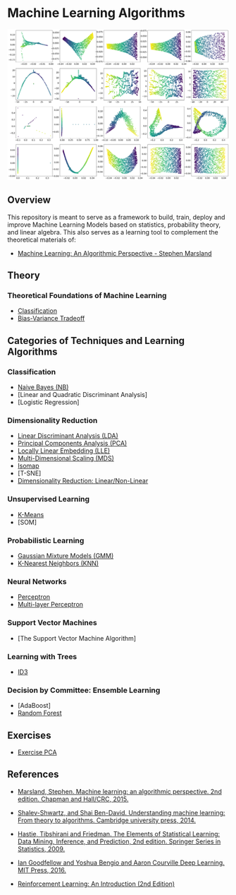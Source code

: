# Machine Learning Algorithms

![alt text](/img/test.png)


## Overview

This repository is meant to serve as a framework to build, train, deploy and improve Machine Learning Models based on statistics, probability theory, and linear algebra. This also serves as a learning tool to complement the theoretical materials of:

- [Machine Learning: An Algorithmic Perspective - Stephen Marsland ](https://seat.massey.ac.nz/personal/s.r.marsland/mlbook.html)


## Theory

### Theoretical Foundations of Machine Learning 

- [Classification](Classification.ipynb)
- [Bias-Variance Tradeoff](Bias-VarianceTradeoff.ipynb)


## Categories of Techniques and Learning Algorithms

### Classification
- [Naive Bayes (NB)](NaiveBayes.ipynb)
- [Linear and Quadratic Discriminant Analysis]
- [Logistic Regression]

### Dimensionality Reduction

- [Linear Discriminant Analysis (LDA)](LDA.ipynb)
- [Principal Components Analysis (PCA)](PCA.ipynb)
- [Locally Linear Embedding (LLE)](LLE.ipynb)
- [Multi-Dimensional Scaling (MDS)](MDS.ipynb)
- [Isomap](Isomap.ipynb)
- [T-SNE]
- [Dimensionality Reduction: Linear/Non-Linear ](DimensionalityReduction.ipynb)

### Unsupervised Learning

- [K-Means](K-Means.ipynb)
- [SOM]

### Probabilistic Learning

- [Gaussian Mixture Models (GMM)](GMM.ipynb)
- [K-Nearest Neighbors (KNN)](KNN.ipynb)

### Neural Networks

- [Perceptron](Perceptron.ipynb)
- [Multi-layer Perceptron](MLP.ipynb)

### Support Vector Machines 

- [The Support Vector Machine Algorithm]

### Learning with Trees

- [ID3](ID3.ipynb)

### Decision by Committee: Ensemble Learning

- [AdaBoost]
- [Random Forest](RandomForest.ipynb)


## Exercises

- [Exercise PCA](Exercise_PCA.ipynb)


## References

- [Marsland, Stephen. Machine learning: an algorithmic perspective. 2nd
edition. Chapman and Hall/CRC, 2015.](https://seat.massey.ac.nz/personal/s.r.marsland/mlbook.html)

- [Shalev-Shwartz, and Shai Ben-David. Understanding machine learning:
From theory to algorithms. Cambridge university press, 2014.](http://www.cs.huji.ac.il/~shais/UnderstandingMachineLearning/)

- [Hastie, Tibshirani and Friedman. The Elements of Statistical Learning:
Data Mining, Inference, and Prediction, 2nd edition. Springer Series in
Statistics, 2009.](https://web.stanford.edu/~hastie/Papers/ESLII.pdf)

- [Ian Goodfellow and Yoshua Bengio and Aaron Courville Deep Learning.
MIT Press, 2016.](https://www.deeplearningbook.org/)

- [Reinforcement Learning: An Introduction (2nd Edition)](http://incompleteideas.net/book/bookdraft2018jan1.pdf)


